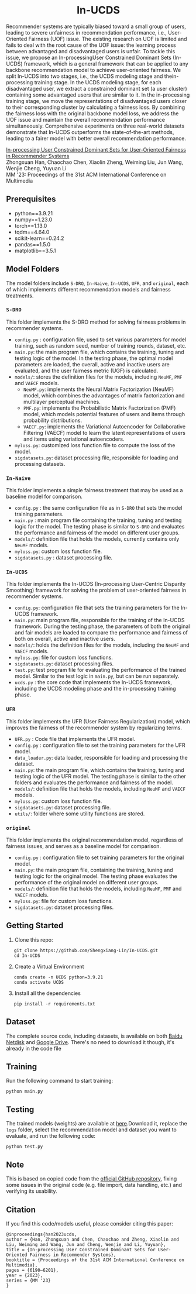 <h1 align="center">
In-UCDS    
</h1>

Recommender systems are typically biased toward a small group of users, leading to severe unfairness in recommendation performance, i.e., User-Oriented Fairness (UOF) issue. The existing research on UOF is limited and fails to deal with the root cause of the UOF issue: the learning process between advantaged and disadvantaged users is unfair. To tackle this issue, we propose an In-processingUser Constrained Dominant Sets (In-UCDS) framework, which is a general framework that can be applied to any backbone recommendation model to achieve user-oriented fairness. We split In-UCDS into two stages, i.e., the UCDS modeling stage and thein-processing training stage. In the UCDS modeling stage, for each disadvantaged user, we extract a constrained dominant set (a user cluster) containing some advantaged users that are similar to it. In the in-processing training stage, we move the representations of disadvantaged users closer to their corresponding cluster by calculating a fairness loss. By combining the fairness loss with the original backbone model loss, we address the UOF issue and maintain the overall recommendation performance simultaneously. Comprehensive experiments on three real-world datasets demonstrate that In-UCDS outperforms the state-of-the-art methods, leading to a fairer model with better overall recommendation performance.

[In-processing User Constrained Dominant Sets for User-Oriented Fairness in Recommender Systems](https://dl.acm.org/doi/abs/10.1145/3581783.3613831)  
Zhongxuan Han, Chaochao Chen, Xiaolin Zheng, Weiming Liu, Jun Wang, Wenjie Cheng, Yuyuan Li  
MM '23: Proceedings of the 31st ACM International Conference on Multimedia

## Prerequisites 
* python==3.9.21
* numpy==1.23.0
* torch==1.13.0
* tqdm==4.64.0
* scikit-learn==0.24.2
* pandas==1.5.0
* matplotlib==3.5.1

## Model Folders
The model folders include `S-DRO`, `In-Naive`, `In-UCDS`, `UFR`, and `original`, each of which implements different recommendation models and fairness treatments. 
### `S-DRO`   
This folder implements the S-DRO method for solving fairness problems in recommender systems.
- `config.py` : configuration file, used to set various parameters for model training, such as random seed, number of training rounds, dataset, etc.
- `main.py`: the main program file, which contains the training, tuning and testing logic of the model. In the testing phase, the optimal model parameters are loaded, the overall, active and inactive users are evaluated, and the user fairness metric (UGF) is calculated.
- `models/`: stores the definition files for the models, including `NeuMF`, `PMF` and `VAECF` models.
    - `NeuMF.py`: implements the Neural Matrix Factorization (NeuMF) model, which combines the advantages of matrix factorization and multilayer perceptual machines.
    - `PMF.py`: implements the Probabilistic Matrix Factorization (PMF) model, which models potential features of users and items through probability distributions.
    - `VAECF.py`: implements the Variational Autoencoder for Collaborative Filtering (VAECF) model to learn the latent representations of users and items using variational autoencoders.
- `myloss.py`: customized loss function file to compute the loss of the model.
- `sigdatasets.py`: dataset processing file, responsible for loading and processing datasets.

### `In-Naive`    
This folder implements a simple fairness treatment that may be used as a baseline model for comparison.
- `config.py` : the same configuration file as in `S-DRO` that sets the model training parameters.
- `main.py` : main program file containing the training, tuning and testing logic for the model. The testing phase is similar to `S-DRO` and evaluates the performance and fairness of the model on different user groups.
- `models/`: definition file that holds the models, currently contains only `NeuMF` models.
- `myloss.py`: custom loss function file.
- `sigdatasets.py` : dataset processing file.

### `In-UCDS`      
This folder implements the In-UCDS (In-processing User-Centric Disparity Smoothing) framework for solving the problem of user-oriented fairness in recommender systems.
- `config.py`: configuration file that sets the training parameters for the In-UCDS framework.
- `main.py`: main program file, responsible for the training of the In-UCDS framework. During the testing phase, the parameters of both the original and fair models are loaded to compare the performance and fairness of both on overall, active and inactive users.
- `models/`: holds the definition files for the models, including the `NeuMF` and `VAECF` models.
- `myloss.py`: file for custom loss functions.
- `sigdatasets.py`: dataset processing files.
- `test.py`: test program file for evaluating the performance of the trained model. Similar to the test logic in `main.py`, but can be run separately.
- `ucds.py` : the core code that implements the In-UCDS framework, including the UCDS modeling phase and the in-processing training phase.

### `UFR`    
This folder implements the UFR (User Fairness Regularization) model, which improves the fairness of the recommender system by regularizing terms.
- `UFR.py` : Code file that implements the UFR model.
- `config.py` : configuration file to set the training parameters for the UFR model.
- `data_loader.py`: data loader, responsible for loading and processing the dataset.
- `main.py`: the main program file, which contains the training, tuning and testing logic of the UFR model. The testing phase is similar to the other folders and evaluates the performance and fairness of the model.
- `models/`: definition file that holds the models, including `NeuMF` and `VAECF` models.
- `myloss.py`: custom loss function file.
- `sigdatasets.py`: dataset processing file.
- `utils/`: folder where some utility functions are stored.

### `original`   
This folder implements the original recommendation model, regardless of fairness issues, and serves as a baseline model for comparison.
- `config.py` : configuration file to set training parameters for the original model.
- `main.py`: the main program file, containing the training, tuning and testing logic for the original model. The testing phase evaluates the performance of the original model on different user groups.
- `models/`: definition file that holds the models, including `NeuMF`, `PMF` and `VAECF` models.
- `myloss.py`: file for custom loss functions.
- `sigdatasets.py`: dataset processing files.    
     
## Getting Started
1. Clone this repo:  
```
   git clone https://github.com/Shengxiang-Lin/In-UCDS.git  
   cd In-UCDS
``` 
2. Create a Virtual Environment  
```
   conda create -n UCDS python=3.9.21
   conda activate UCDS
```
3. Install all the dependencies  
```
   pip install -r requirements.txt
```

## Dataset
The complete source code, including datasets, is available on both [Baidu Netdisk](https://pan.baidu.com/s/1zNkoOw2R2PoFcepRvMIVzw?pwd=ppmb) and [Google Drive](https://drive.google.com/drive/folders/1L1tTwiRsuXU_pkDguPJA6BD_5IzJB0Fq?usp=sharing).
There's no need to download it though, it's already in the code file

## Training 
Run the following command to start training:
```
python main.py
```

## Testing
The trained models (weights) are available at [here](https://drive.google.com/drive/folders/17D5sp5mdNOIgRAXohBHU5fBg6-T4BMlk?usp=sharing).Download it, replace the `logs` folder, select the recommendation model and dataset you want to evaluate, and run the following code:
```
python test.py
```

## Note
This is based on copied code from the [official GitHub repository](https://github.com/hahhacx/In-UCDS/), fixing some issues in the original code (e.g. file import, data handling, etc.) and verifying its usability.
  
## Citation
If you find this code/models useful, please consider citing this paper: 
```
@inproceedings{han2023ucds,
author = {Han, Zhongxuan and Chen, Chaochao and Zheng, Xiaolin and Liu, Weiming and Wang, Jun and Cheng, Wenjie and Li, Yuyuan},
title = {In-processing User Constrained Dominant Sets for User-Oriented Fairness in Recommender Systems},
booktitle = {Proceedings of the 31st ACM International Conference on Multimedia},
pages = {6190–6201},
year = {2023},
series = {MM '23}
}
```
